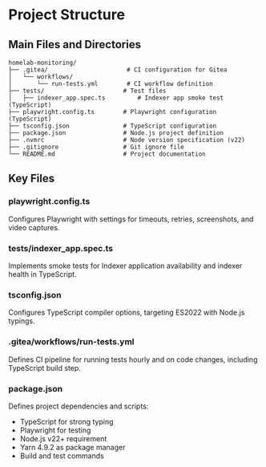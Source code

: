 # Project Structure

## Main Files and Directories

```
homelab-monitoring/
├── .gitea/                      # CI configuration for Gitea
│   └── workflows/
│       └── run-tests.yml        # CI workflow definition
├── tests/                      # Test files
│   ├── indexer_app.spec.ts         # Indexer app smoke test (TypeScript)
├── playwright.config.ts        # Playwright configuration (TypeScript)
├── tsconfig.json               # TypeScript configuration
├── package.json                # Node.js project definition
├── .nvmrc                      # Node version specification (v22)
├── .gitignore                  # Git ignore file
└── README.md                   # Project documentation
```

## Key Files

### playwright.config.ts

Configures Playwright with settings for timeouts, retries, screenshots, and video captures.

### tests/indexer_app.spec.ts

Implements smoke tests for Indexer application availability and indexer health in TypeScript.

### tsconfig.json

Configures TypeScript compiler options, targeting ES2022 with Node.js typings.

### .gitea/workflows/run-tests.yml

Defines CI pipeline for running tests hourly and on code changes, including TypeScript build step.

### package.json

Defines project dependencies and scripts:

- TypeScript for strong typing
- Playwright for testing
- Node.js v22+ requirement
- Yarn 4.9.2 as package manager
- Build and test commands
